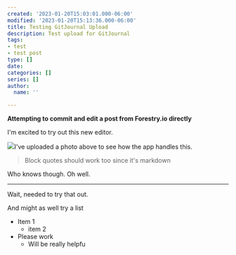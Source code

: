 ```yaml
---
created: '2023-01-20T15:03:01.000-06:00'
modified: '2023-01-20T15:13:36.000-06:00'
title: Testing GitJournal Upload
description: Test upload for GitJournal
tags:
- test
- test post
type: []
date: 
categories: []
series: []
author:
  name: ''

---
```

**Attempting to commit and edit a post from Forestry.io directly**

I'm excited to try out this new editor.

![](/uploads/d7bd3b4a8475f5a9d6f9a910195681c4.jpg)I've uploaded a photo above to see how the app handles this.

> Block quotes should work too since it's markdown

Who knows though. Oh well.

***

Wait, needed to try that out.

And might as well try a list

* Item 1
  * item 2
* Please work 
  * Will be really helpfu